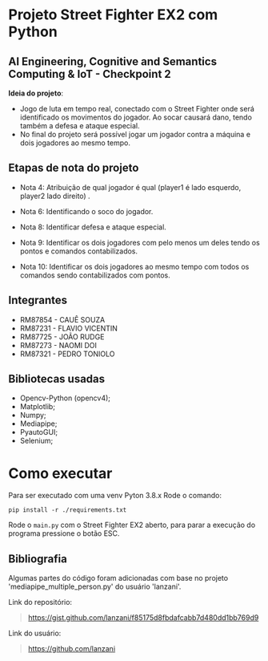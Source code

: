 # Projeto Street Fighter EX2 com Python
## AI Engineering, Cognitive and Semantics Computing & IoT - Checkpoint 2


**Ideia do projeto**:
- Jogo de luta em tempo real, conectado com o Street Fighter onde será identificado os movimentos do jogador. Ao socar causará dano, tendo também a defesa e ataque especial.
- No final do projeto será possível jogar um jogador contra a máquina e dois jogadores ao mesmo tempo.

## Etapas de nota do projeto

- Nota 4: Atribuição de qual jogador é qual (player1 é lado esquerdo, player2 lado direito) .

- Nota 6: Identificando o soco do jogador.

- Nota 8: Identificar defesa e ataque especial.

- Nota 9: Identificar os dois jogadores com pelo menos um deles tendo os pontos e comandos contabilizados.

- Nota 10: Identificar os dois jogadores ao mesmo tempo com todos os comandos sendo contabilizados com pontos.

## Integrantes

- RM87854 - CAUÊ SOUZA
- RM87231 - FLAVIO VICENTIN
- RM87725 - JOÃO RUDGE
- RM87273 - NAOMI DOI
- RM87321 - PEDRO TONIOLO

## Bibliotecas usadas

- Opencv-Python (opencv4);
- Matplotlib;
- Numpy;
- Mediapipe;
- PyautoGUI;
- Selenium;

# Como executar
Para ser executado com uma venv Pyton 3.8.x
Rode o comando:
```
pip install -r ./requirements.txt
```


Rode o ```main.py``` com o Street Fighter EX2 aberto, para parar a execução do programa pressione o botão ESC.

## Bibliografia
Algumas partes do código foram adicionadas com base no projeto 'mediapipe_multiple_person.py' do usuário 'lanzani'.

Link do repositório:
> https://gist.github.com/lanzani/f85175d8fbdafcabb7d480dd1bb769d9

Link do usuário:
> https://github.com/lanzani
